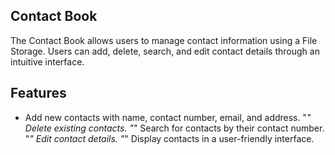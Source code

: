 <h2> Contact Book</h2>

The Contact Book allows users to manage contact information using a File Storage. Users can add, delete, search, and edit contact details through an intuitive interface.

## Features
* Add new contacts with name, contact number, email, and address.
"*" Delete existing contacts.
"*" Search for contacts by their contact number.
"*" Edit contact details.
"*" Display contacts in a user-friendly interface.

